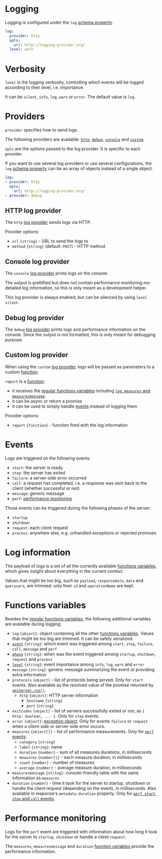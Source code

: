 # Logging

Logging is configured under the `log` [schema property](schema.md#properties).

```yml
log:
  provider: http
  opts:
    url: http://logging-provider.org/
  level: warn
```

# Verbosity

`level` is the logging verbosity, controlling which events will be logged
according to their level, i.e. importance.

It can be `silent`, `info`, `log`, `warn` or `error`.
The default value is `log`.

# Providers

`provider` specifies how to send logs.

The following providers are available: [`http`](#http-log-provider),
[`debug`](#debug-log-provider), [`console`](#console-log-provider) and
[`custom`](#custom-log-provider).

`opts` are the options passed to the log provider. It is specific to each
provider.

If you want to use several log providers or use several configurations,
the `log` [schema property](schema.md#properties) can be an array of objects
instead of a single object.

```yml
log:
- provider: http
  opts:
    url: http://logging-provider.org/
- provider: debug
```

## HTTP log provider

The `http` [log provider](#providers) sends logs via HTTP.

Provider options:
  - `url` `{string}` - URL to send the logs to
  - `method` `{string}` (default: `POST`) - HTTP method

## Console log provider

The `console` [log provider](#providers) prints logs on the console.

The output is prettified but does not contain performance monitoring nor
detailed log information, so this is only meant as a development helper.

This log provider is always enabled, but can be silenced by using `level`
`silent`.

## Debug log provider

The `debug` [log provider](#providers) prints logs and performance information
on the console. Since the output is not formatted, this is only meant for
debugging purpose.

## Custom log provider

When using the `custom` [log provider](#providers), logs will be passed as
parameters to a custom [function](functions.md).

`report` is a [function](functions.md):
  - it receives the [regular functions variables](functions.md#variables)
    including [`log`, `measures` and `measuresmessage`](#functions-variables).
  - it can be async or return a promise
  - it can be used to simply handle [events](#events) instead of logging them

Provider options:
  - `report` `{function}` - function fired with the log information

# Events

Logs are triggered on the following events:
  - `start`: the server is ready
  - `stop`: the server has exited
  - `failure`: a server-side error occurred
  - `call`: a request has completed, i.e. a response was sent back to the
    client (whether successful or not)
  - `message`: generic message
  - `perf`: [performance monitoring](#performance-monitoring)

Those events can be triggered during the following phases of the server:
  - `startup`
  - `shutdown`
  - `request`: each client request
  - `process`: anywhere else, e.g. unhandled exceptions or rejected promises

# Log information

The payload of logs is a set of all the currently available
[functions variables](functions.md#variables), which
gives insight about everything in the current context.

Values that might be too big, such as `payload`, `responsedata`, `data` and
`queryvars`, are trimmed: only their `id` and `operationName` are kept.

# Functions variables

Besides the
[regular functions variables](functions.md#variables), the
following additional variables are available during logging:
  - `log` `{object}`: object containing all the other
    [functions variables](functions.md#variables).
    Values that might be too big are trimmed. It can be safely serialized.
  - [`event`](#events) `{string}`: which event was triggered among `start`,
    `stop`, `failure`, `call`, `message` and `perf`
  - [`phase`](#events) `{string}`: when was the event triggered among `startup`,
    `shutdown`, `request` and `process`
  - [`level`](#verbosity) `{string}`: event importance among `info`, `log`,
    `warn` and `error`
  - `message` `{string}`: generic message summarizing the event or providing
    extra information
  - `protocols` `{object}` - list of protocols being served. Only for `start`
    events. Also available as the resolved value of the promise returned by
    [`apiServer.run()`](run.md#running-the-server).
    - `http` `{object}`: HTTP server information
      - `hostname` `{string}`
      - `port` `{string}`
  - `exitcodes` `{object}` - list of servers successfully exited or not, as
    `{ http: boolean, ... }`. Only for `stop` events.
  - `error` `{object}`:
    [exception object](error.md#exceptions-thrown-in-the-server). Only for
    events `failure` or `request` when a client-side or server-side error
    occurs.
  - `measures` `{object[]}` - list of performance measurements. Only for
    [`perf` events](#performance-monitoring):
    - `category` `{string}`
    - `label` `{string}`: name
    - `duration` `{number}` - sum of all measures durations, in milliseconds
    - `measures` `{number[]}` - each measure duration, in milliseconds
    - `count` `{number}` - number of measures
    - `average` `{number}` - average measure duration, in milliseconds
  - `measuresmessage` `{string}`: console-friendly table with the same
    information as `measures`
  - `duration` `{number}` - time it took for the server to startup, shutdown
    or handle the client request (depending on the event), in milliseconds.
    Also available in response's `metadata.duration` property.
    Only for
    [`perf`, `start`, `stop` and `call` events](#performance-monitoring).

# Performance monitoring

Logs for the `perf` event are triggered with information about how long it
took for the server to `startup`, `shutdown` or handle a client `request`.

The `measures`, `measuresmessage` and `duration`
[function variables](#functions-variables) provide the performance information.
